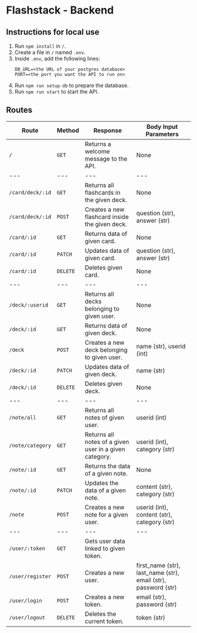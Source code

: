 # Flashstack - Backend

## Instructions for local use

1. Run `npm install` in `/`.
2. Create a file in `/` named `.env`.
3. Inside `.env`, add the following lines:
    ```
    DB_URL=<the URL of your postgres database>
    PORT=<the port you want the API to run on>
    ```
4. Run `npm run setup-db` to prepare the database.
5. Run `npm run start` to start the API.

## Routes


| Route | Method | Response | Body Input Parameters
| --- | --- | --- | --- |
| `/` | `GET` | Returns a welcome message to the API. | None
| --- | --- | --- | --- |
| `/card/deck/:id` | `GET` | Returns all flashcards in the given deck. | None
| `/card/deck/:id` | `POST` | Creates a new flashcard inside the given deck. | question (str), answer (str)
| `/card/:id` | `GET` | Returns data of given card. | None
| `/card/:id` | `PATCH` | Updates data of given card. | question (str), answer (str)
| `/card/:id` | `DELETE` | Deletes given card. | None
| --- | --- | --- | --- |
| `/deck/:userid` | `GET` | Returns all decks belonging to given user. | None
| `/deck/:id` | `GET` | Returns data of given deck. | None
| `/deck` | `POST` | Creates a new deck belonging to given user. | name (str), userid (int)
| `/deck/:id` | `PATCH` | Updates data of given deck. | name (str)
| `/deck/:id` | `DELETE` | Deletes given deck. | None
| --- | --- | --- | --- |
| `/note/all` | `GET` | Returns all notes of given user. | userid (int)
| `/note/category` | `GET` | Returns all notes of a given user in a given category. | userid (int), category (str)
| `/note/:id` | `GET` | Returns the data of a given note. | None
| `/note/:id` | `PATCH` | Updates the data of a given note. | content (str), category (str)
| `/note` | `POST` | Creates a new note for a given user. | userid (int), content (str), category (str)
| --- | --- | --- | --- |
| `/user/:token` | `GET` | Gets user data linked to given token. | 
| `/user/register` | `POST` | Creates a new user. | first_name (str), last_name (str), email (str), password (str)
| `/user/login` | `POST` | Creates a new token. | email (str), password (str)
| `/user/logout` | `DELETE` | Deletes the current token. | token (str)


